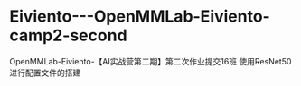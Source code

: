 # Eiviento---OpenMMLab-Eiviento-camp2-second
OpenMMLab-Eiviento-【AI实战营第二期】第二次作业提交16班
使用ResNet50进行配置文件的搭建
